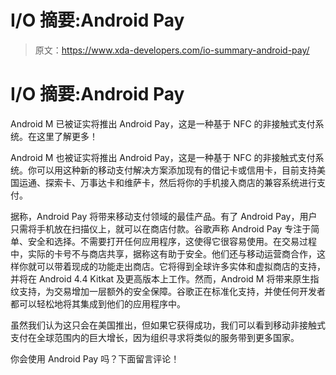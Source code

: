 # I/O 摘要:Android Pay

> 原文：<https://www.xda-developers.com/io-summary-android-pay/>

# I/O 摘要:Android Pay

Android M 已被证实将推出 Android Pay，这是一种基于 NFC 的非接触式支付系统。在这里了解更多！

Android M 也被证实将推出 Android Pay，这是一种基于 NFC 的非接触式支付系统。你可以用这种新的移动支付解决方案添加现有的借记卡或信用卡，目前支持美国运通、探索卡、万事达卡和维萨卡，然后将你的手机接入商店的兼容系统进行支付。

据称，Android Pay 将带来移动支付领域的最佳产品。有了 Android Pay，用户只需将手机放在扫描仪上，就可以在商店付款。谷歌声称 Android Pay 专注于简单、安全和选择。不需要打开任何应用程序，这使得它很容易使用。在交易过程中，实际的卡号不与商店共享，据称这有助于安全。他们还与移动运营商合作，这样你就可以带着现成的功能走出商店。它将得到全球许多实体和虚拟商店的支持，并将在 Android 4.4 Kitkat 及更高版本上工作。然而，Android M 将带来原生指纹支持，为交易增加一层额外的安全保障。谷歌正在标准化支持，并使任何开发者都可以轻松地将其集成到他们的应用程序中。

虽然我们认为这只会在美国推出，但如果它获得成功，我们可以看到移动非接触式支付在全球范围内的巨大增长，因为组织寻求将类似的服务带到更多国家。

你会使用 Android Pay 吗？下面留言评论！